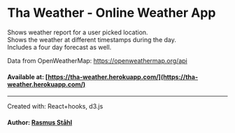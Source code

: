 
# Tha Weather - Online Weather App
Shows weather report for a user picked location.\
Shows the weather at different timestamps during the day.\
Includes a four day forecast as well.

Data from OpenWeatherMap: https://openweathermap.org/api

#### Available at: [https://tha-weather.herokuapp.com/](https://tha-weather.herokuapp.com/)
___

Created with: React+hooks, d3.js

#### Author: [Rasmus Ståhl](https://github.com/Mt-Rasmus)

